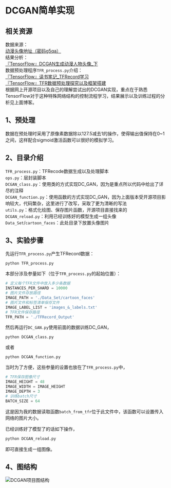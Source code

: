 DCGAN简单实现
===========
## 相关资源
数据来源：<br>
[动漫头像地址（密码g5qa）](https://pan.baidu.com/share/init?surl=eSifHcA) <br>
结果分析：<br>
[『TensorFlow』DCGAN生成动漫人物头像_下](http://www.cnblogs.com/hellcat/p/8340491.html)  <br>
数据预处理程序`TFR_process.py`介绍：<br>
[『TensorFlow』读书笔记_TFRecord学习](http://www.cnblogs.com/hellcat/p/8146748.html)  <br>
[『TensorFlow』TFR数据预处理探究以及框架搭建](http://www.cnblogs.com/hellcat/p/8287831.html)  <br>
根据网上开源项目以及自己的理解尝试出的DCGAN实现，重点在于熟悉TensorFlow对于这种特殊网络结构的控制流程学习，结果展示以及训练过程的分析见上面博客。<br>

## 1、预处理
数据在预处理时采用了原像素数据除以127.5减去1的操作，使得输出值保持在0~1之间，这样配合sigmoid激活函数可以很好的模拟学习。

## 2、目录介绍
`TFR_process.py`：TFRecode数据生成以及处理脚本<br>
`ops.py`：层封装脚本<br>
`DCGAN_class.py`：使用类的方式实现DC_GAN，因为是重点所以代码中给出了详尽的注释<br>
`DCGAN_function.py`：使用函数的方式实现DC_GAN，因为上面版本受开源项目影响较大，代码繁杂，这里进行了改写，采取了更为清晰的写法<br>
`utils.py`：格式化绘图、保存图片函数，开源项目直接找来的<br>
`DCGAN_reload.py`：利用已经训练好的模型生成一组头像<br>
`Data_Set`/`cartoon_faces`：此处目录下放置头像图片

## 3、实验步骤
先运行`TFR_process.py`产生TFRecord数据：
```Shell
python TFR_process.py
```
本部分涉及参量如下（位于`TFR_process.py`的起始位置）：
```Python
# 定义每个TFR文件中放入多少条数据
INSTANCES_PER_SHARD = 10000
# 图片文件存放路径
IMAGE_PATH = './Data_Set/cartoon_faces'
# 图片文件和标签清单保存文件
IMAGE_LABEL_LIST = 'images_&_labels.txt'
# TFR文件保存路径
TFR_PATH = './TFRecord_Output'
```

然后再运行`DC_GAN.py`使用前面的数据训练DC_GAN，
```Shell
python DCGAN_class.py
```
或者
```Shell
python DCGAN_function.py
```
当时为了方便，这些参量的设置也放在了`TFR_process.py`中，
```Python
# TFR保存图像尺寸
IMAGE_HEIGHT = 48
IMAGE_WIDTH = IMAGE_HEIGHT
IMAGE_DEPTH = 3
# 训练batch尺寸
BATCH_SIZE = 64
```
这是因为我的数据读取函数`batch_from_tfr`位于此文件中，该函数可以设置传入网络的图片大小。 

已经训练好了模型了的话如下操作，
```Python
python DCGAN_reload.py
```
即可直接生成一组图像。

## 4、图结构
![](https://images2017.cnblogs.com/blog/1161096/201802/1161096-20180202104054187-816979389.png "DCGAN项目图结构") 
